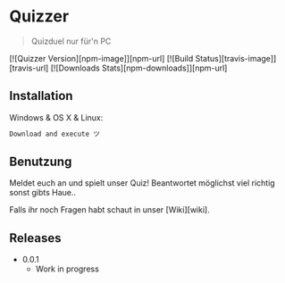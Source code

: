 # Quizzer
> Quizduel nur für'n PC

[![Quizzer Version][npm-image]][npm-url]
[![Build Status][travis-image]][travis-url]
[![Downloads Stats][npm-downloads]][npm-url]

## Installation

Windows & OS X & Linux:

```sh
Download and execute ツ
```

## Benutzung

Meldet euch an und spielt unser Quiz! Beantwortet möglichst viel richtig sonst gibts Haue..

Falls ihr noch Fragen habt schaut in unser [Wiki][wiki].


## Releases


* 0.0.1
    * Work in progress